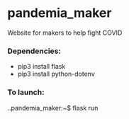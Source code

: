 # pandemia_maker
Website for makers to help fight COVID


### Dependencies:

* pip3 install flask
* pip3 install python-dotenv

### To launch:

..pandemia_maker:~$ flask run
